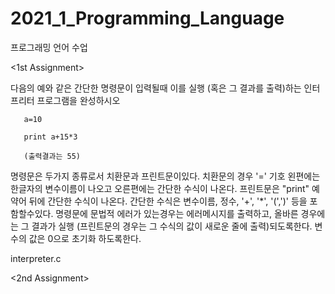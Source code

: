 # 2021_1_Programming_Language
프로그래밍 언어 수업

<1st Assignment>

다음의 예와 같은 간단한 명령문이 입력될때 이를 실행 (혹은 그 결과를 출력)하는 인터프리터 프로그램을 완성하시오

       a=10

       print a+15*3

       (출력결과는 55)

명령문은  두가지 종류로서 치환문과 프린트문이있다. 치환문의 경우 '=' 기호 왼편에는 한글자의 변수이름이 나오고 오른편에는 간단한 수식이 나온다. 프린트문은 "print" 예약어 뒤에 간단한 수식이 나온다. 간단한 수식은 변수이름, 정수, '+', '*', '(',')' 등을 포함할수있다. 명령문에 문법적 에러가 있는경우는 에러메시지를 출력하고, 올바른 경우에는 그 결과가 실행 (프린트문의 경우는 그 수식의 값이 새로운 줄에 출력)되도록한다. 변수의 값은 0으로 초기화 하도록한다.

interpreter.c

<2nd Assignment>
